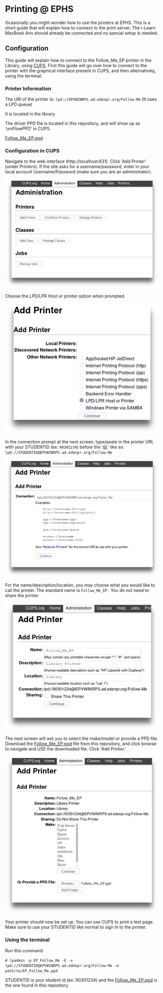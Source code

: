 # Printing @ EPHS
Ocasionally you might wonder how to use the printers at EPHS. This is a short guide that will explain how to connect to the print server. The i-Learn MacBook Airs should already be connected and no special setup is needed. 

## Configuration
This guide will explain how to connect to the Follow_Me_EP printer in the Library, using [CUPS](https://www.cups.org/). First this guide will go over how to connect to the printer with the graphical interface present in CUPS, and then alternatively, using the terminal. 

### Printer Information
The URI of the printer is: `lpd://EPVWINRPS.ad.edenpr.org/Follow-Me`
(It uses a LPD queue)

It is located in the library.

The driver PPD file is located in this repository, and will show up as 'uniFlowPPD' in CUPS. 

[Follow_Me_EP.ppd](Follow_Me_EP.ppd)

### Configuration in CUPS
Navigate to the web interface (http://localhost:631). Click 'Add Printer' (under Printers). If the site asks for a username/password, enter in your local account Username/Password (make sure you are an administrator). 

![cups1.png](images/cups1.png)

Choose the LPD/LPR Host or printer option when prompted.

![cups2.png](images/cups2.png)

In the connection prompt at the next screen, type/paste in the printer URI, with your STUDENTID (ex: `90301234`) before the '@,' like so:
`lpd://STUDENTID@EPVWINRPS.ad.edenpr.org/Follow-Me`

![cups3.png](images/cups3.png)

For the name/description/location, you may choose what you would like to call the printer. The standard name is `Follow_Me_EP.` You do not need to share the printer. 

![cups4.png](images/cups4.png)

The next screen will ask you to select the make/model or provide a PPD file. Download the [Follow_Me_EP.ppd](Follow_Me_EP.ppd) file from this repository, and click browse to navigate and USE the downloaded file. Click 'Add Printer.'

![cups5.png](images/cups5.png)

Your printer should now be set up. You can use CUPS to print a test page. Make sure to use your STUDENTID like normal to sign in to the printer. 

### Using the terminal
Run this command. 

`# lpadmin -p EP_Follow_Me -E -v lpd://STUDENTID@EPVWINRPS.ad.edenpr.org/Follow-Me -m path/to/EP_Follow_Me.ppd`

STUDENTID is your student id (ex: 90301234) and the [Follow_Me_EP.ppd](EP_Follow_Me.ppd)  is the one found in this repository. 



